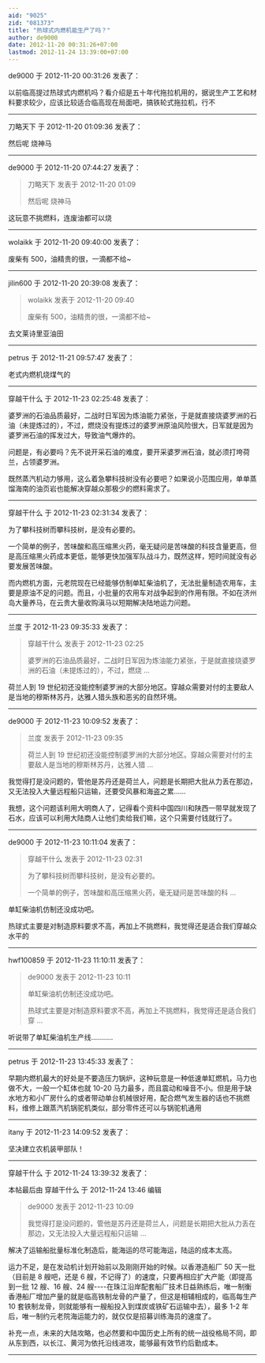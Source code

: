 ```yaml
---
aid: "9025"
zid: "081373"
title: "热球式内燃机能生产了吗？"
author: de9000
date: 2012-11-20 00:31:26+07:00
lastmod: 2012-11-24 13:39:00+07:00
---
```


de9000 于 2012-11-20 00:31:26 发表了：

以前临高提过热球式内燃机吗？看介绍是五十年代拖拉机用的，据说生产工艺和材料要求较少，应该比较适合临高现在局面吧，搞铁轮式拖拉机，行不

---

刀略天下 于 2012-11-20 01:09:36 发表了：

然后呢 烧神马

---

de9000 于 2012-11-20 07:44:27 发表了：

> 刀略天下 发表于 2012-11-20 01:09
>
> 然后呢 烧神马

这玩意不挑燃料，连废油都可以烧

---

wolaikk 于 2012-11-20 09:40:00 发表了：

废柴有 500，油精贵的很，一滴都不给~

---

jilin600 于 2012-11-20 20:39:08 发表了：

> wolaikk 发表于 2012-11-20 09:40
>
> 废柴有 500，油精贵的很，一滴都不给~

去文莱诗里亚油田

---

petrus 于 2012-11-21 09:57:47 发表了：

老式内燃机烧煤气的

---

穿越干什么 于 2012-11-23 02:25:48 发表了：

婆罗洲的石油品质最好，二战时日军因为炼油能力紧张，于是就直接烧婆罗洲的石油（未提炼过的），不过，燃烧没有提炼过的婆罗洲原油风险很大，日军就是因为婆罗洲石油的挥发过大，导致油气爆炸的。

问题是，有必要吗？先不说开采石油的难度，要开采婆罗洲石油，就必须打垮荷兰，占领婆罗洲。

既然蒸汽机动力够用，这么着急攀科技树没有必要吧？如果说小范围应用，单单蒸馏海南的油页岩也能解决穿越众那极少的燃料需求了。

---

穿越干什么 于 2012-11-23 02:31:34 发表了：

为了攀科技树而攀科技树，是没有必要的。

一个简单的例子，苦味酸和高压缩黑火药，毫无疑问是苦味酸的科技含量更高，但是高压缩黑火药成本更低，能够更快加强军队战斗力，既然这样，短时间就没有必要发展苦味酸。

而内燃机方面，元老院现在已经能够仿制单缸柴油机了，无法批量制造农用车，主要是原油不足的问题。而且，小批量的农用车对战争起到的作用有限。不如在济州岛大量养马，在云贵大量收购滇马以短期解决陆地运力问题。

---

兰度 于 2012-11-23 09:35:33 发表了：

> 穿越干什么 发表于 2012-11-23 02:25
>
> 婆罗洲的石油品质最好，二战时日军因为炼油能力紧张，于是就直接烧婆罗洲的石油（未提炼过的），不过，燃烧 ...

荷兰人到 19 世纪初还没能控制婆罗洲的大部分地区。穿越众需要对付的主要敌人是当地的穆斯林苏丹，达雅人猎头族和恶劣的自然环境。

---

de9000 于 2012-11-23 10:09:52 发表了：

> 兰度 发表于 2012-11-23 09:35
>
> 荷兰人到 19 世纪初还没能控制婆罗洲的大部分地区。穿越众需要对付的主要敌人是当地的穆斯林苏丹，达雅人猎 ...

我觉得打是没问题的，管他是苏丹还是荷兰人，问题是长期把大批从力丢在那边，又无法投入大量远程船只运输，还要受风暴和海盗之累……

我想，这个问题该利用大明商人了，记得看个资料中国四川和陕西一带早就发现了石水，应该可以利用大陆商人让他们卖给我们嘛，这个只需要付钱就行了。

---

de9000 于 2012-11-23 10:11:04 发表了：

> 穿越干什么 发表于 2012-11-23 02:31
>
> 为了攀科技树而攀科技树，是没有必要的。
>
> 一个简单的例子，苦味酸和高压缩黑火药，毫无疑问是苦味酸的科 ...

单缸柴油机仿制还没成功吧。

热球式主要是对制造原料要求不高，再加上不挑燃料，我觉得还是适合我们穿越众水平的

---

hwf100859 于 2012-11-23 11:10:11 发表了：

> de9000 发表于 2012-11-23 10:11
>
> 单缸柴油机仿制还没成功吧。
>
> 热球式主要是对制造原料要求不高，再加上不挑燃料，我觉得还是适合我们穿 ...

听说带了单缸柴油机生产线...........

---

petrus 于 2012-11-23 13:45:33 发表了：

早期内燃机最大的好处是不要造压力锅炉，这种玩意是一种低速单缸燃机，马力也做不大，一般一个缸体也就 10-20 马力最多，而且震动和噪音不小。但是用于缺水地方和小厂房什么的或者带动单台机械很好用，配合燃气发生器的话也不挑燃料，维修上跟蒸汽机锅驼机类似，部分零件还可以与锅驼机通用

---

itany 于 2012-11-23 14:09:52 发表了：

坚决建立农机装甲部队！

---

穿越干什么 于 2012-11-24 13:39:32 发表了：

本帖最后由 穿越干什么 于 2012-11-24 13:46 编辑

> de9000 发表于 2012-11-23 10:09
>
> 我觉得打是没问题的，管他是苏丹还是荷兰人，问题是长期把大批从力丢在那边，又无法投入大量远程船只运输 ...

解决了运输船批量标准化制造后，能海运的尽可能海运，陆运的成本太高。

运力不足，是在发动机计划开始前以及刚刚开始的时候。以香港造船厂 50 天一批（目前是 8 艘吧，还是 6 艘，不记得了）的速度，只要再相应扩大产能（即提高到一批 12 艘、16 艘、24 艘----在珠江沿岸配套船厂技术日益熟练后，唯一制衡香港船厂增加产量的就是临高铁制龙骨的产量了，但这是相辅相成的，临高每生产 10 套铁制龙骨，则就能够有一艘船投入到煤炭或铁矿石运输中去），最多 1-2 年后，唯一制约元老院海运能力的，就仅仅是招募训练海员的速度了。

补充一点，未来的大陆攻略，也必然要和中国历史上所有的统一战役格局不同，即从东到西，以长江、黄河为依托沿线进攻，能够最有效节约后勤成本。

---
